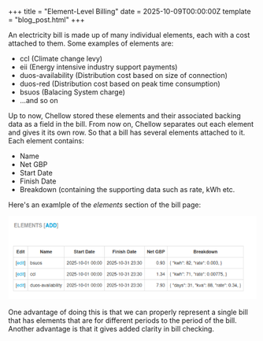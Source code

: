 +++
title = "Element-Level Billing"
date = 2025-10-09T00:00:00Z
template = "blog_post.html"
+++

An electricity bill is made up of many individual elements, each with a cost attached to
them. Some examples of elements are:

* ccl (Climate change levy)
* eii (Energy intensive industry support payments)
* duos-availability (Distribution cost based on size of connection)
* duos-red (Distribution cost based on peak time consumption)
* bsuos (Balacing System charge)
* ...and so on

Up to now, Chellow stored these elements and their associated backing data as a field in
the bill. From now on, Chellow separates out each element and gives it its own row. So that
a bill has several elements attached to it. Each element contains:

* Name
* Net GBP
* Start Date
* Finish Date
* Breakdown (containing the supporting data such as rate, kWh etc.

Here's an examlple of the *elements* section of the bill page:

![Screenshot Of Elements](screenshot_elements.png)


One advantage of doing this is that we can properly represent a single bill that has
elements that are for different periods to the period of the bill. Another advantage is that
it gives added clarity in bill checking.
